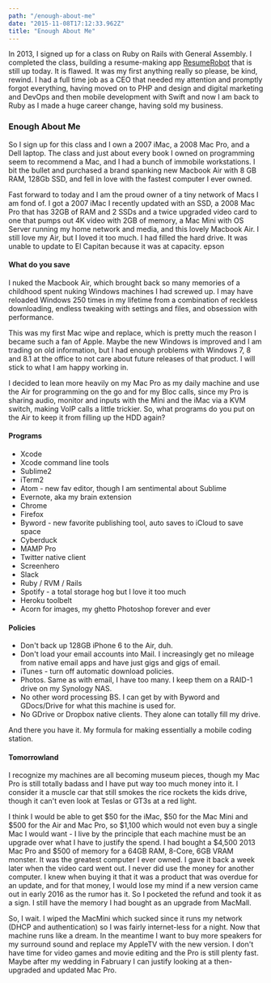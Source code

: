 ```yaml
---
path: "/enough-about-me"
date: "2015-11-08T17:12:33.962Z"
title: "Enough About Me"
---
```


In 2013, I signed up for a class on Ruby on Rails with General Assembly. I completed the class, building a resume-making app [ResumeRobot](http://seito.co) that is still up today. It is flawed. It was my first anything really so please, be kind, rewind. I had a full time job as a CEO that needed my attention and promptly forgot everything, having moved on to PHP and design and digital marketing and DevOps and then mobile development with Swift and now I am back to Ruby as I made a huge career change, having sold my business.

### Enough About Me
So I sign up for this class and I own a 2007 iMac, a 2008 Mac Pro, and a Dell laptop. The class and just about every book I owned on programming seem to recommend a Mac, and I had a bunch of immobile workstations. I bit the bullet and purchased a brand spanking new Macbook Air with 8 GB RAM, 128Gb SSD, and fell in love with the fastest computer I ever owned.

Fast forward to today and I am the proud owner of a tiny network of Macs I am fond of. I got a 2007 iMac I recently updated with an SSD, a 2008 Mac Pro that has 32GB of RAM and 2 SSDs and a twice upgraded video card to one that pumps out 4K video with 2GB of memory, a Mac Mini with OS Server running my home network and media, and this lovely Macbook Air.  I still love my Air, but I loved it too much. I had filled the hard drive. It was unable to update to El Capitan because it was at capacity. epson

#### What do you save
I nuked the Macbook Air, which brought back so many memories of a childhood spent nuking Windows machines I had screwed up. I may have reloaded Windows 250 times in my lifetime from a combination of reckless downloading, endless tweaking with settings and files, and obsession with performance.

This was my first Mac wipe and replace, which is pretty much the reason I became such a fan of Apple. Maybe the new Windows is improved and I am trading on old information, but I had enough problems with Windows 7, 8 and 8.1 at the office to not care about future releases of that product. I will stick to what I am happy working in.

I decided to lean more heavily on my Mac Pro as my daily machine and use the Air for programming on the go and for my Bloc calls, since my Pro is sharing audio, monitor and inputs with the Mini and the iMac via a KVM switch, making VoIP calls a little trickier. So, what programs do you put on the Air to keep it from filling up the HDD again?

#### Programs
* Xcode
* Xcode command line tools
* Sublime2
* iTerm2
* Atom - new fav editor, though I am sentimental about Sublime
* Evernote, aka my brain extension
* Chrome
* Firefox
* Byword - new favorite publishing tool, auto saves to iCloud to save space
* Cyberduck
* MAMP Pro
* Twitter native client
* Screenhero
* Slack
* Ruby / RVM / Rails
* Spotify - a total storage hog but I love it too much
* Heroku toolbelt
* Acorn for images, my ghetto Photoshop forever and ever
#### Policies
* Don't back up 128GB iPhone 6 to the Air, duh.
* Don't load your email accounts into Mail. I increasingly get no mileage from native email apps and have just gigs and gigs of email.
* iTunes - turn off automatic download policies.
* Photos. Same as with email, I have too many. I keep them on a RAID-1 drive on my Synology NAS.
* No other word processing BS. I can get by with Byword and GDocs/Drive for what this machine is used for.
* No GDrive or Dropbox native clients. They alone can totally fill my drive.

And there you have it. My formula for making essentially a mobile coding station.

#### Tomorrowland
I recognize my machines are all becoming museum pieces, though my Mac Pro is still totally badass and I have put way too much money into it. I consider it a muscle car that still smokes the rice rockets the kids drive, though it can't even look at Teslas or GT3s at a red light.

I think I would be able to get $50 for the iMac, $50 for the Mac Mini and $500 for the Air and Mac Pro, so $1,100 which would not even buy a single Mac I would want - I live by the principle that each machine must be an upgrade over what I have to justify the spend. I had bought a $4,500 2013 Mac Pro and $500 of memory for a 64GB RAM, 8-Core, 6GB VRAM monster. It was the greatest computer I ever owned. I gave it back a week later when the video card went out. I never did use the money for another computer. I knew when buying it that it was a product that was overdue for an update, and for that money, I would lose my mind if a new version came out in early 2016 as the rumor has it. So I pocketed the refund and took it as a sign. I still have the memory I had bought as an upgrade from MacMall.

So, I wait. I wiped the MacMini which sucked since it runs my network (DHCP and authentication) so I was fairly internet-less for a night. Now that machine runs like a dream. In the meantime I want to buy more speakers for my surround sound and replace my AppleTV with the new version. I don't have time for video games and movie editing and the Pro is still plenty fast. Maybe after my wedding in Fabruary I can justify looking at a then-upgraded and updated Mac Pro.

